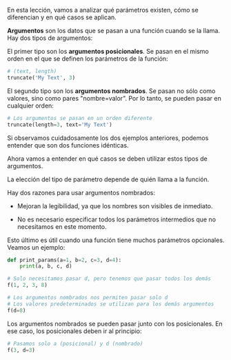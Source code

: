 
En esta lección, vamos a analizar qué parámetros existen, cómo se diferencian y en qué casos se aplican.

**Argumentos** son los datos que se pasan a una función cuando se la llama. Hay dos tipos de argumentos:

El primer tipo son los **argumentos posicionales**. Se pasan en el mismo orden en el que se definen los parámetros de la función:

```python
# (text, length)
truncate('My Text', 3)
```

El segundo tipo son los **argumentos nombrados**. Se pasan no sólo como valores, sino como pares "nombre=valor". Por lo tanto, se pueden pasar en cualquier orden:

```python
# Los argumentos se pasan en un orden diferente
truncate(length=3, text='My Text')
```

Si observamos cuidadosamente los dos ejemplos anteriores, podemos entender que son dos funciones idénticas.

Ahora vamos a entender en qué casos se deben utilizar estos tipos de argumentos.

La elección del tipo de parámetro depende de quién llama a la función.

Hay dos razones para usar argumentos nombrados:

* Mejoran la legibilidad, ya que los nombres son visibles de inmediato.

* No es necesario especificar todos los parámetros intermedios que no necesitamos en este momento.

Esto último es útil cuando una función tiene muchos parámetros opcionales. Veamos un ejemplo:

```python
def print_params(a=1, b=2, c=3, d=4):
    print(a, b, c, d)

# Solo necesitamos pasar d, pero tenemos que pasar todos los demás
f(1, 2, 3, 8)

# Los argumentos nombrados nos permiten pasar solo d
# Los valores predeterminados se utilizan para los demás argumentos
f(d=8)
```

Los argumentos nombrados se pueden pasar junto con los posicionales. En ese caso, los posicionales deben ir al principio:

```python
# Pasamos solo a (posicional) y d (nombrado)
f(3, d=3)
```
